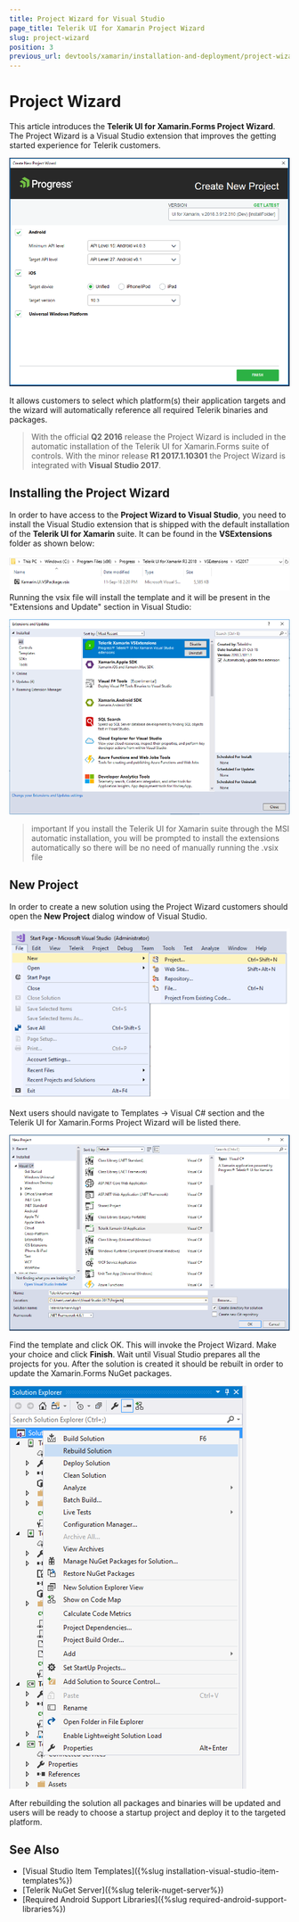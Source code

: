 ```yaml
---
title: Project Wizard for Visual Studio
page_title: Telerik UI for Xamarin Project Wizard
slug: project-wizard
position: 3
previous_url: devtools/xamarin/installation-and-deployment/project-wizard
---
```


# Project Wizard

This article introduces the **Telerik UI for Xamarin.Forms Project Wizard**. The Project Wizard is a Visual Studio extension that improves the getting started experience for Telerik customers.

![Visual Studio Project Wizard](../images/visual-studio-project-wizard.png)

It allows customers to select which platform(s) their application targets and the wizard will automatically reference all required Telerik binaries and packages.

>With the official **Q2 2016** release the Project Wizard is included in the automatic installation of the Telerik UI for Xamarin.Forms suite of controls. With the minor release **R1 2017.1.10301** the Project Wizard is integrated with **Visual Studio 2017**.

## Installing the Project Wizard

In order to have access to the **Project Wizard to Visual Studio**, you need to install the Visual Studio extension that is shipped with the default installation of the **Telerik UI for Xamarin** suite. It can be found in the **VSExtensions** folder as shown below:

![Xamarin VSPackage](images/extensions.png)
Running the vsix file will install the template and it will be present in the "Extensions and Update" section in Visual Studio:
 
![Visual Studio New Project create](images/extensions_installed.png)

>important If you install the Telerik UI for Xamarin suite through the MSI automatic installation, you will be prompted to install the extensions automatically so there will be no need of manually running the .vsix file

## New Project

In order to create a new solution using the Project Wizard customers should open the **New Project** dialog window of Visual Studio.

![Visual Studio New Project create](../images/visual-studio-new-project-create.png)

Next users should navigate to Templates -> Visual C# section and the Telerik UI for Xamarin.Forms Project Wizard will be listed there.

![Visual Studio New Project](../images/visual-studio-new-project-dialog.png)

Find the template and click OK. This will invoke the Project Wizard. Make your choice and click **Finish**. Wait until Visual Studio prepares all the projects for you. After the solution is created it should be rebuilt in order to update the Xamarin.Forms NuGet packages.

![Newly created solution](../images/visual-studio-created-solution.png)

After rebuilding the solution all packages and binaries will be updated and users will be ready to choose a startup project and deploy it to the targeted platform.

## See Also
- [Visual Studio Item Templates]({%slug installation-visual-studio-item-templates%})
- [Telerik NuGet Server]({%slug telerik-nuget-server%})
- [Required Android Support Libraries]({%slug required-android-support-libraries%})


